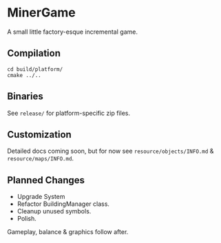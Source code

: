 # MinerGame

A small little factory-esque incremental game.

## Compilation

```
cd build/platform/
cmake ../..
```

## Binaries

See `release/` for platform-specific zip files.

## Customization

Detailed docs coming soon, but for now see `resource/objects/INFO.md` & `resource/maps/INFO.md`.

## Planned Changes

* Upgrade System
* Refactor BuildingManager class.
* Cleanup unused symbols.
* Polish.

Gameplay, balance & graphics follow after.
